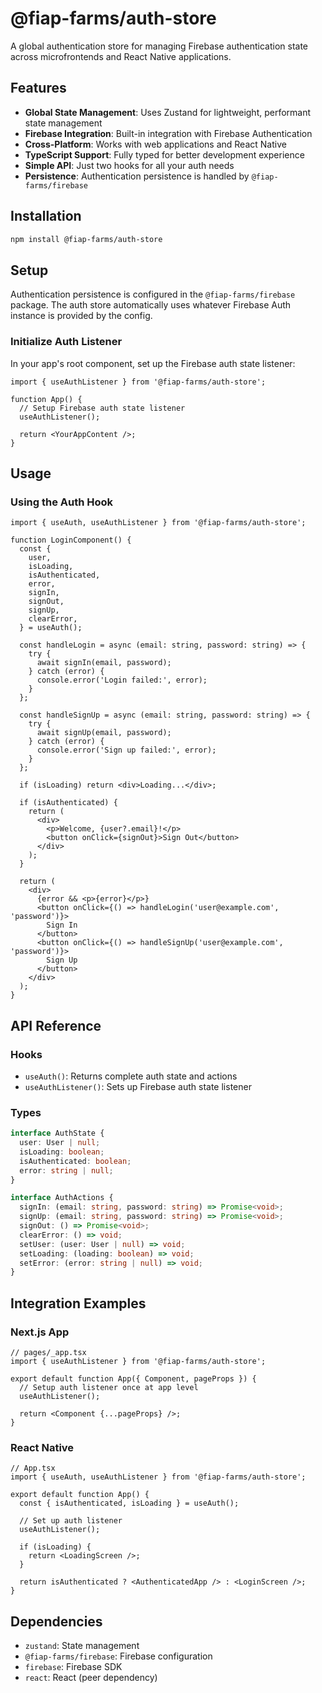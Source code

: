 # @fiap-farms/auth-store

A global authentication store for managing Firebase authentication state across microfrontends and React Native applications.

## Features

- **Global State Management**: Uses Zustand for lightweight, performant state management
- **Firebase Integration**: Built-in integration with Firebase Authentication
- **Cross-Platform**: Works with web applications and React Native
- **TypeScript Support**: Fully typed for better development experience
- **Simple API**: Just two hooks for all your auth needs
- **Persistence**: Authentication persistence is handled by `@fiap-farms/firebase`

## Installation

```bash
npm install @fiap-farms/auth-store
```

## Setup

Authentication persistence is configured in the `@fiap-farms/firebase` package. The auth store automatically uses whatever Firebase Auth instance is provided by the config.

### Initialize Auth Listener

In your app's root component, set up the Firebase auth state listener:

```tsx
import { useAuthListener } from '@fiap-farms/auth-store';

function App() {
  // Setup Firebase auth state listener
  useAuthListener();

  return <YourAppContent />;
}
```

## Usage

### Using the Auth Hook

```tsx
import { useAuth, useAuthListener } from '@fiap-farms/auth-store';

function LoginComponent() {
  const {
    user,
    isLoading,
    isAuthenticated,
    error,
    signIn,
    signOut,
    signUp,
    clearError,
  } = useAuth();

  const handleLogin = async (email: string, password: string) => {
    try {
      await signIn(email, password);
    } catch (error) {
      console.error('Login failed:', error);
    }
  };

  const handleSignUp = async (email: string, password: string) => {
    try {
      await signUp(email, password);
    } catch (error) {
      console.error('Sign up failed:', error);
    }
  };

  if (isLoading) return <div>Loading...</div>;

  if (isAuthenticated) {
    return (
      <div>
        <p>Welcome, {user?.email}!</p>
        <button onClick={signOut}>Sign Out</button>
      </div>
    );
  }

  return (
    <div>
      {error && <p>{error}</p>}
      <button onClick={() => handleLogin('user@example.com', 'password')}>
        Sign In
      </button>
      <button onClick={() => handleSignUp('user@example.com', 'password')}>
        Sign Up
      </button>
    </div>
  );
}
```

## API Reference

### Hooks

- `useAuth()`: Returns complete auth state and actions
- `useAuthListener()`: Sets up Firebase auth state listener

### Types

```typescript
interface AuthState {
  user: User | null;
  isLoading: boolean;
  isAuthenticated: boolean;
  error: string | null;
}

interface AuthActions {
  signIn: (email: string, password: string) => Promise<void>;
  signUp: (email: string, password: string) => Promise<void>;
  signOut: () => Promise<void>;
  clearError: () => void;
  setUser: (user: User | null) => void;
  setLoading: (loading: boolean) => void;
  setError: (error: string | null) => void;
}
```

## Integration Examples

### Next.js App

```tsx
// pages/_app.tsx
import { useAuthListener } from '@fiap-farms/auth-store';

export default function App({ Component, pageProps }) {
  // Setup auth listener once at app level
  useAuthListener();

  return <Component {...pageProps} />;
}
```

### React Native

```tsx
// App.tsx
import { useAuth, useAuthListener } from '@fiap-farms/auth-store';

export default function App() {
  const { isAuthenticated, isLoading } = useAuth();

  // Set up auth listener
  useAuthListener();

  if (isLoading) {
    return <LoadingScreen />;
  }

  return isAuthenticated ? <AuthenticatedApp /> : <LoginScreen />;
}
```

## Dependencies

- `zustand`: State management
- `@fiap-farms/firebase`: Firebase configuration
- `firebase`: Firebase SDK
- `react`: React (peer dependency)

